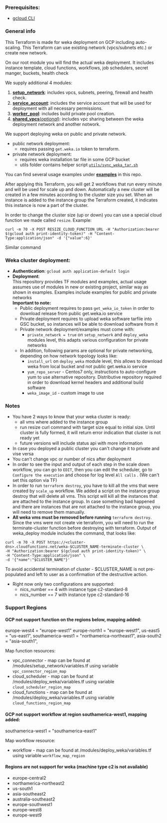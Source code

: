 ### Prerequisites:
- [gcloud CLI](https://cloud.google.com/sdk/docs/install)

### General info
This Terraform is made for weka deployment on GCP including auto-scaling.
This Terraform can use existing network (vpcs/subnets etc.) or create new network.<br>

On our root module you will find the actual weka deployment.
It includes instance template, cloud functions, workflows, job schedulers, secret manger, buckets, health check

We supply additional 4 modules:
1. [**setup_network**](modules/setup_network): includes vpcs, subnets, peering, firewall and health check.
2. [**service_account**](modules/service_account): includes the service account that will be used for deployment with all necessary permissions.
3. [**worker_pool**](modules/worker_pool): includes build private pool creation.
4. [**shared_vpcs**(*optional*)](modules/shared_vpcs): includes vpc sharing between the weka deployment network and another notwork.

We support deploying weka on public and private network.
* public network deployment:
  * requires passing `get.weka.io` token to terraform.
* private network deployment:
  - requires weka installation tar file in some GCP bucket
  - utils folder contains helper script [`utils/sync_weka_tar.sh`](utils/sync_weka_tar.sh)

You can find several usage examples under [**examples**](examples) in this repo.

After applying this Terraform, you will get 2 workflows that run every minute and will be used for scale up and down.
Automatically a new cluster will be created in a few minutes according to the cluster size you set.
When an instance is added to the instance group the Terraform created, it indicates this instance is now a part
of the cluster.

In order to change the cluster size (up or down) you can use a special cloud function we made called `resize`.
Example: 
```
curl -m 70 -X POST RESIZE_CLOUD_FUNCTION_URL -H "Authorization:bearer $(gcloud auth print-identity-token)" -H "Content-Type:application/json" -d '{"value":6}'
```
Similar command   

### Weka cluster deployment:
- **Authentication**: `gcloud auth application-default login`
- **Deployment**:<br>
  This repository provides TF modules and examples,
  actual usage assumes use of modules in new or existing project,
  similar way as shown in examples. Examples include examples for public and private networks  
  **Important to note:**
  - Public deployment requires to pass `get_weka_io_token` in order to download release from public get.weka.io service
  - Private deployment requires to upload weka software tarfile into GSC bucket, so instances will be able to download software from it
  - Private network deployment/examples must come with:
    - `private_network = true` on `setup_network` and `deploy_weka` modules level, this adapts various configuration for private networks
  - In addition, following params are optional for private networking, depending on how network topology looks like:
    - `install_url` on `deploy_weka` module level, this allows to download weka from local bucket and not public get.weka.io service
    - `yum_repo_server` - Centos7 only, instructions to auto-configure yum to use alternative repository. Distributive repository required in order to download kernel headers and additional build software
    - `weka_image_id` - custom image to use

### Notes
- You have 2 ways to know that your weka cluster is ready:
  * all vms where added to the instance group 
  * run resize curl command with target size equal to initial size.  Until cluster is fully formed, it will return error indication that cluster is not ready yet
  * future versions will include status api with more information
- In case you deployed a public cluster you can't change it to private and vise versa
- You can't change vpc or number of nics after deployment
- In order to see the input and output of each step in the scale down workflow, you can go to `EDIT`, then you can edit
the scheduler, go to `Configure the execution` and choose for log level `All calls` . (We can't set this option via TF)
- In order to run `terraform destroy`, you have to kill all the vms that were created by `scale_up` workflow. We added
a script on the instance group destroy that will delete all vms. This script will kill all the instances that are attached to
the instance group. In case something bad happened and there are instances that are not attached to the instance group,
you will need to remove them manually.
- **All weka vms must be removed before running** `terraform destroy`. Since the vms were not create vie terraform,
you will need to run the terminate-cluster function before destroying with terraform. Output of weka_deploy module includes the command, that looks like:
```
curl -m 70 -X POST https://<cluster-dns>.cloudfunctions.net/weka-$CLUSTER_NAME-terminate-cluster \                                                                                 
-H "Authorization:bearer $(gcloud auth print-identity-token)" \
-H "Content-Type:application/json" \
-d '{"name":"$CLUSTER_NAME"}'
```
To avoid accidental termination of cluster - $CLUSTER_NAME is not pre-populated and left to user as a confirmation of the destructive action.
- Right now only two configurations are supported:
  - nics_number == 4 with instance type c2-standard-8
  - nics_number == 7 with instance type c2-standard-16

### Support Regions
#### GCP not support function on the regions below, mapping added:
  europe-west4 = "europe-west1"
  europe-north1 = "europe-west1",
  us-east5 = "us-east1",
  southamerica-west1 = "northamerica-northeast1",
  asia-south2 = "asia-south1",

 Map function resources:
- vpc_connector - map can be found at /modules/setup_network/variables.tf using variable `vpc_connector_region_map`
- cloud_scheduler - map can be found at /modules/deploy_weka/variables.tf using variable `cloud_scheduler_region_map`
- cloud_functions - map can be found at /modules/deploy_weka/variables.tf using variable `cloud_functions_region_map`

#### GCP not support workflow at region southamerica-west1, mapping added:
  southamerica-west1 = "southamerica-east1"

 Map workflow resource:
- workflow - map can be found at /modules/deploy_weka/variables.tf using variable `workflow_map_region`

#### Regions are not support for weka (machine type c2 is not available)
 - europe-central2
 - northamerica-northeast2
 - us-south1
 - asia-southeast2
 - australia-southeast2
 - europe-southwest1
 - europe-west8
 - europe-west9 